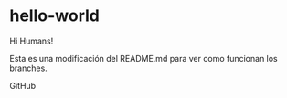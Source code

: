 # hello-world

Hi Humans!

Esta es una modificación del README.md para ver como funcionan los branches.

GitHub
